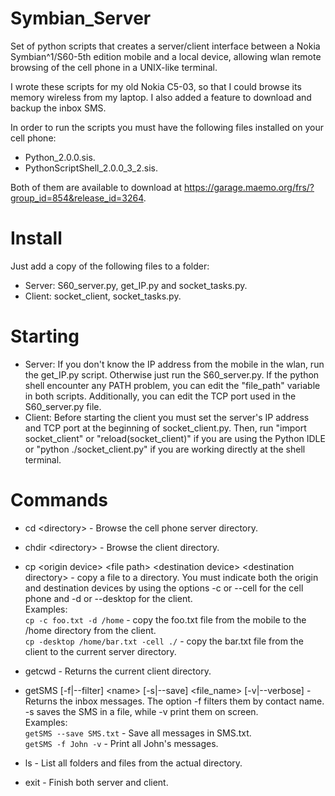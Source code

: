 Symbian_Server
==============
Set of python scripts that creates a server/client interface between a Nokia Symbian^1/S60-5th edition mobile and a local device, allowing wlan remote browsing of the cell phone in a UNIX-like terminal.

I wrote these scripts for my old Nokia C5-03, so that I could browse its memory wireless from my laptop. I also added a feature to download and backup the inbox SMS. 

In order to run the scripts you must have the following files installed on your cell phone:

* Python_2.0.0.sis.
* PythonScriptShell_2.0.0_3_2.sis.
 
Both of them are available to download at https://garage.maemo.org/frs/?group_id=854&release_id=3264.

Install
==============
Just add a copy of the following files to a folder:

* Server: S60_server.py, get_IP.py and socket_tasks.py.
* Client: socket_client, socket_tasks.py.

Starting
==============
* Server: If you don't know the IP address from the mobile in the wlan, run the get_IP.py script. Otherwise just run the S60_server.py. If the python shell encounter any PATH problem, you can edit the "file_path" variable in both scripts. Additionally, you can edit the TCP port used in the S60_server.py file.
* Client: Before starting the client you must set the server's IP address and TCP port at the beginning of socket_client.py. Then, run "import socket_client" or "reload(socket_client)" if you are using the Python IDLE or "python ./socket_client.py" if you are working directly at the shell terminal.

Commands
==============

- cd &lt;directory&gt; - Browse the cell phone server directory.
- chdir &lt;directory&gt; - Browse the client directory.
- cp &lt;origin device&gt; &lt;file path&gt; &lt;destination device&gt; &lt;destination directory&gt; - copy a file to a directory. You must indicate both the origin and destination devices by using the options -c or --cell for the cell phone and -d or --desktop for the client.<br> 
Examples:<br>
```cp -c foo.txt -d /home``` - copy the foo.txt file from the mobile to the /home directory from the client.<br>
```cp -desktop /home/bar.txt -cell ./``` - copy the bar.txt file from the client to the current server directory.<br>
- getcwd - Returns the current client directory.
- getSMS [-f|--filter] &lt;name&gt; [-s|--save] &lt;file_name&gt; [-v|--verbose] - Returns the inbox messages. The option -f filters them by contact name. -s saves the SMS in a file, while -v print them on screen.<br> 
Examples:<br>
```getSMS --save SMS.txt``` - Save all messages in SMS.txt.<br>
```getSMS -f John -v``` - Print all John's messages.<br>

- ls - List all folders and files from the actual directory. 
- exit - Finish both server and client.
